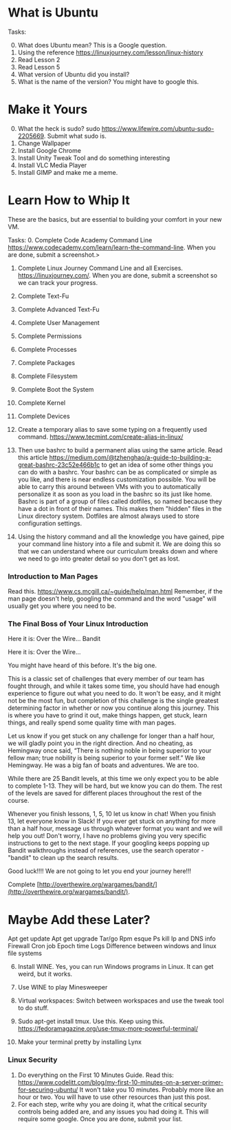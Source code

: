 # What is Ubuntu

Tasks:

0. What does Ubuntu mean? This is a Google question.
1. Using the reference <https://linuxjourney.com/lesson/linux-history>
2. Read Lesson 2
3. Read Lesson 5
4. What version of Ubuntu did you install?
5. What is the name of the version? You might have to google this.


# Make it Yours

0. What the heck is sudo? sudo <https://www.lifewire.com/ubuntu-sudo-2205669>. Submit what sudo is.
1. Change Wallpaper
2. Install Google Chrome
3. Install Unity Tweak Tool and do something interesting
4. Install VLC Media Player
5. Install GIMP and make me a meme.


# Learn How to Whip It
These are the basics, but are essential to building your comfort in your new VM.

Tasks:
0. Complete Code Academy Command Line <https://www.codecademy.com/learn/learn-the-command-line>. When you are done, submit a screenshot.>
1. Complete Linux Journey Command Line and all Exercises. <https://linuxjourney.com/>. When you are done, submit a screenshot so we can track your progress.
2. Complete Text-Fu
3. Complete Advanced Text-Fu
4. Complete User Management
5. Complete Permissions
6. Complete Processes
7. Complete Packages
8. Complete Filesystem
9. Complete Boot the System
10. Complete Kernel
11. Complete Devices

12. Create a temporary alias to save some typing on a frequently used command. <https://www.tecmint.com/create-alias-in-linux/>

13. Then use bashrc to build a permanent alias using the same article. Read this article <https://medium.com/@tzhenghao/a-guide-to-building-a-great-bashrc-23c52e466b1c> to get an idea of some other things you can do with a bashrc. Your bashrc can be as complicated or simple as you like, and there is near endless customization possible. You will be able to carry this around between VMs with you to automatically personalize it as soon as you load in the bashrc so its just like home.
Bashrc is part of a group of files called dotfiles, so named because they have a dot in front of their names. This makes them "hidden" files in the Linux directory system. Dotfiles are almost always used to store configuration settings.

14. Using the history command and all the knowledge you have gained, pipe your command line history into a file and submit it. We are doing this so that we can understand where our curriculum breaks down and where we need to go into greater detail so you don't get as lost.


### Introduction to Man Pages
Read this. <https://www.cs.mcgill.ca/~guide/help/man.html>
Remember, if the man page doesn't help, googling the command and the word "usage" will usually get you where you need to be.

### The Final Boss of Your Linux Introduction

Here it is: Over the Wire... Bandit

Here it is: Over the Wire...

You might have heard of this before. It's the big one.

This is a classic set of challenges that every member of our team has fought through, and while it takes some time, you should have had enough experience to figure out what you need to do. It won't be easy, and it might not be the most fun, but completion of this challenge is the single greatest determining factor in whether or now you continue along this journey. This is where you have to grind it out, make things happen, get stuck, learn things, and really spend some quality time with man pages.

Let us know if you get stuck on any challenge for longer than a half hour, we will gladly point you in the right direction. And no cheating, as Hemingway once said, “There is nothing noble in being superior to your fellow man; true nobility is being superior to your former self.” We like Hemingway. He  was a big fan of boats and adventures. We are too.

While there are 25 Bandit levels, at this time we only expect you to be able to complete 1-13. They will be hard, but we know you can do them. The rest of the levels are saved for different places throughout the rest of the course. 

Whenever you finish lessons, 1, 5, 10 let us know in chat! When you finish 13, let everyone know in Slack! If you ever get stuck on anything for more than a half hour, message us through whatever format you want and we will help you out! Don't worry, I have no problems giving you very specific instructions to get to the next stage. If your googling keeps popping up Bandit walkthroughs instead of references, use the search operator -"bandit" to clean up the search results.

Good luck!!!! We are not going to let you end your journey here!!!

Complete [http://overthewire.org/wargames/bandit/](http://overthewire.org/wargames/bandit/).



# Maybe Add these Later?

Apt get update 
Apt get upgrade
Tar/go
Rpm esque
Ps kill
Ip and DNS info
Firewall
Cron job
Epoch time
Logs
Difference between windows and linux file systems 

6. Install WINE. Yes, you can run Windows programs in Linux. It can get weird, but it works.
7. Use WINE to play Minesweeper
15. Virtual workspaces: Switch between workspaces and use the tweak tool to do stuff.

16. Sudo apt-get install tmux. Use this. Keep using this. <https://fedoramagazine.org/use-tmux-more-powerful-terminal/>
17. Make your terminal pretty by installing Lynx
### Linux Security

1. Do everything on the First 10 Minutes Guide. Read this: <https://www.codelitt.com/blog/my-first-10-minutes-on-a-server-primer-for-securing-ubuntu/> It won't take you 10 minutes. Probably more like an hour or two. You will have to use other resources than just this post.
2. For each step, write why you are doing it, what the critical security controls being added are, and any issues you had doing it. This will require some google. Once you are done, submit your list.
